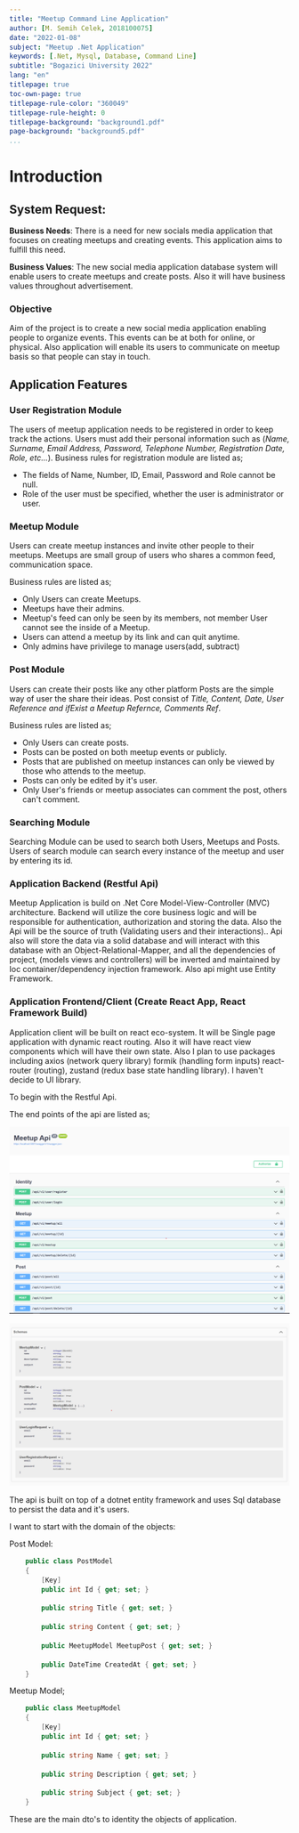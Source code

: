```yaml
---
title: "Meetup Command Line Application"
author: [M. Semih Celek, 2018100075]
date: "2022-01-08"
subject: "Meetup .Net Application"
keywords: [.Net, Mysql, Database, Command Line]
subtitle: "Bogazici University 2022"
lang: "en"
titlepage: true
toc-own-page: true
titlepage-rule-color: "360049"
titlepage-rule-height: 0
titlepage-background: "background1.pdf"
page-background: "background5.pdf"
...
```


# Introduction

## System Request:

<!-- \chapter{First} -->
<!-- \section{one} -->

**Business Needs**: There is a need for new socials media application that focuses on creating meetups and creating events. This application aims to fulfill this need.

**Business Values**: The new social media application database system will enable users to create meetups and create posts. Also it will have business values throughout advertisement.

### Objective

Aim of the project is to create a new social media application enabling people to organize events. This events can be at both for online, or physical. Also application will enable its users to communicate on meetup basis so that people can stay in touch.

## Application Features

### User Registration Module

The users of meetup application needs to be registered in order to keep track the actions. Users must add their personal information such as (_Name, Surname, Email Address, Password, Telephone Number, Registration Date, Role, etc..._). Business rules for registration module are listed as;

- The fields of Name, Number, ID, Email, Password and Role cannot be null.
- Role of the user must be specified, whether the user is administrator or user.

### Meetup Module

Users can create meetup instances and invite other people to their meetups. Meetups are small group of users who shares a common feed, communication space.

Business rules are listed as;

- Only Users can create Meetups.
- Meetups have their admins.
- Meetup's feed can only be seen by its members, not member User cannot see the inside of a Meetup.
- Users can attend a meetup by its link and can quit anytime.
- Only admins have privilege to manage users(add, subtract)

### Post Module

Users can create their posts like any other platform Posts are the simple way of user the share their ideas. Post consist of _Title, Content, Date, User Reference and ifExist a Meetup Refernce, Comments Ref_.

Business rules are listed as;

- Only Users can create posts.
- Posts can be posted on both meetup events or publicly.
- Posts that are published on meetup instances can only be viewed by those who attends to the meetup.
- Posts can only be edited by it's user.
- Only User's friends or meetup associates can comment the post, others can't comment.

### Searching Module

Searching Module can be used to search both Users, Meetups and Posts. Users of search module can search every instance of the meetup and user by entering its id.

### Application Backend (Restful Api)

Meetup Application is build on .Net Core Model-View-Controller (MVC) architecture. Backend will utilize the core business logic and will be responsible for authentication, authorization and storing the data. Also the Api will be the source of truth (Validating users and their interactions).. Api also will store the data via a solid database and will interact with this database with an Object-Relational-Mapper, and all the dependencies of project, (models views and controllers) will be inverted and maintained by Ioc container/dependency injection framework. Also api might use Entity Framework. 

### Application Frontend/Client (Create React App, React Framework Build)

Application client will be built on react eco-system. It will be Single page application with dynamic react routing. Also it will have react view components which will have their own state. Also I plan to use packages including axios (network query library) formik (handling form inputs) react-router (routing), zustand (redux base state handling library). I haven't decide to UI library. 


To begin with the Restful Api.

The end points of the api are listed as;

![Api End Points](api2.png)

![Api Data Entry Types](api1.png)

The api is built on top of a dotnet entity framework and uses Sql database to persist the data and it's users.

I want to start with the domain of the objects:

Post Model: 
```csharp
    public class PostModel
    {
        [Key]
        public int Id { get; set; }
        
        public string Title { get; set; }

        public string Content { get; set; }

        public MeetupModel MeetupPost { get; set; }

        public DateTime CreatedAt { get; set; }
    }
```

Meetup Model;

```csharp
    public class MeetupModel
    {
        [Key]
        public int Id { get; set; }
        
        public string Name { get; set; }

        public string Description { get; set; }

        public string Subject { get; set; }
    }
```

These are the main dto's to identity the objects of application. 

